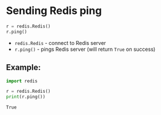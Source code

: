# Sending Redis ping

```python
r = redis.Redis()
r.ping()
```

- `redis.Redis` - connect to Redis server
- `r.ping()` - pings Redis server (will return `True` on success)

## Example: 
```python
import redis

r = redis.Redis()
print(r.ping())
```
```
True

```

